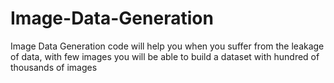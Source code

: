 # Image-Data-Generation
Image Data Generation code will help you when you suffer from the leakage of data, with few images you will be able to build a dataset with hundred of thousands of images
